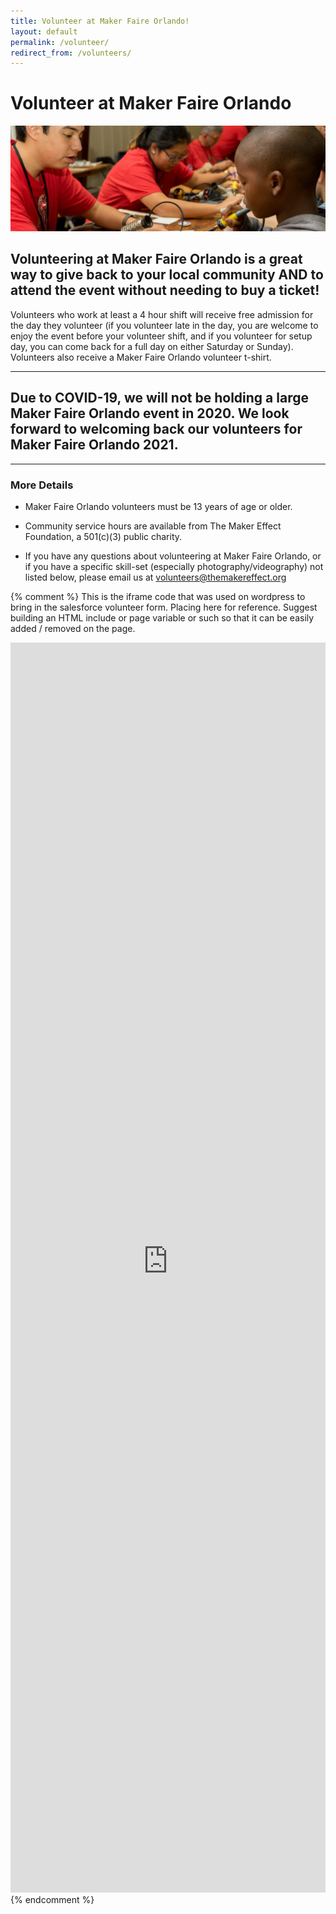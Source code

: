 ```yaml
---
title: Volunteer at Maker Faire Orlando!
layout: default
permalink: /volunteer/
redirect_from: /volunteers/
---
```

# Volunteer at Maker Faire Orlando

![Learn-to-Solder Volunteers at Maker Faire Orlando](/assets/images/volunteer-solder.jpg)

## Volunteering at Maker Faire Orlando is a great way to give back to your local community AND to attend the event without needing to buy a ticket!

Volunteers who work at least a 4 hour shift will receive free admission for the day they volunteer (if you volunteer late in the day, you are welcome to enjoy the event before your volunteer shift, and if you volunteer for setup day, you can come back for a full day on either Saturday or Sunday). Volunteers also receive a Maker Faire Orlando volunteer t-shirt.

---

## Due to COVID-19, we will not be holding a large Maker Faire Orlando event in 2020. We look forward to welcoming back our volunteers for Maker Faire Orlando 2021.

---

### More Details
* Maker Faire Orlando volunteers must be 13 years of age or older.

* Community service hours are available from The Maker Effect Foundation, a 501(c)(3) public charity.

* If you have any questions about volunteering at Maker Faire Orlando, or if you have a specific skill-set (especially photography/videography) not listed below, please email us at volunteers@themakereffect.org


{% comment %}
This is the iframe code that was used on wordpress to bring in the salesforce volunteer form.
Placing here for reference. Suggest building an HTML include or page variable or such so that it can be easily added / removed on the page.

<iframe id="advanced_iframe" name="advanced_iframe" src="https://themakereffect.secure.force.com/volunteers/GW_Volunteers__VolunteersJobListingFS?ShowSkills=1&amp;ShowDescription=1&amp;ShowShifts=1" width="100%" height="2000" scrolling="auto" frameborder="0" allowtransparency="true" style=";width:100%;height:2000px;"></iframe>
{% endcomment %}
